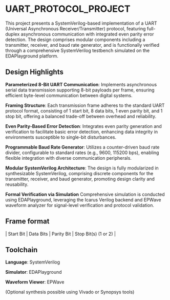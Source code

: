 # UART_PROTOCOL_PROJECT

This project presents a SystemVerilog-based implementation of a UART (Universal Asynchronous Receiver/Transmitter) protocol, featuring full-duplex asynchronous communication with integrated even parity error detection. The design comprises modular components including a transmitter, receiver, and baud rate generator, and is functionally verified through a comprehensive SystemVerilog testbench simulated on the EDAPlayground platform.

## Design Highlights
**Parameterized 8-Bit UART Communication**:
Implements asynchronous serial data transmission supporting 8-bit payloads per frame, ensuring efficient byte-level communication between digital systems.

**Framing Structure**:
Each transmission frame adheres to the standard UART protocol format, consisting of 1 start bit, 8 data bits, 1 even parity bit, and 1 stop bit, offering a balanced trade-off between overhead and reliability.

**Even Parity-Based Error Detection**:
Integrates even parity generation and verification to facilitate basic error detection, enhancing data integrity in environments susceptible to single-bit disturbances.

**Programmable Baud Rate Generator**:
Utilizes a counter-driven baud rate divider, configurable to standard rates (e.g., 9600, 115200 bps), enabling flexible integration with diverse communication peripherals.

**Modular SystemVerilog Architecture**:
The design is fully modularized in synthesizable SystemVerilog, comprising discrete components for the transmitter, receiver, and baud generator, promoting design clarity and reusability.

**Formal Verification via Simulation**
Comprehensive simulation is conducted using EDAPlayground, leveraging the Icarus Verilog backend and EPWave waveform analyzer for signal-level verification and protocol validation.

## Frame format
| Start Bit |    Data Bits    |      Parity Bit       | Stop Bit(s) (1 or 2) |                             

 ## Toolchain
**Language**: SystemVerilog

**Simulator**: EDAPlayground

**Waveform Viewer**: EPWave

(Optional synthesis possible using Vivado or Synopsys tools)







